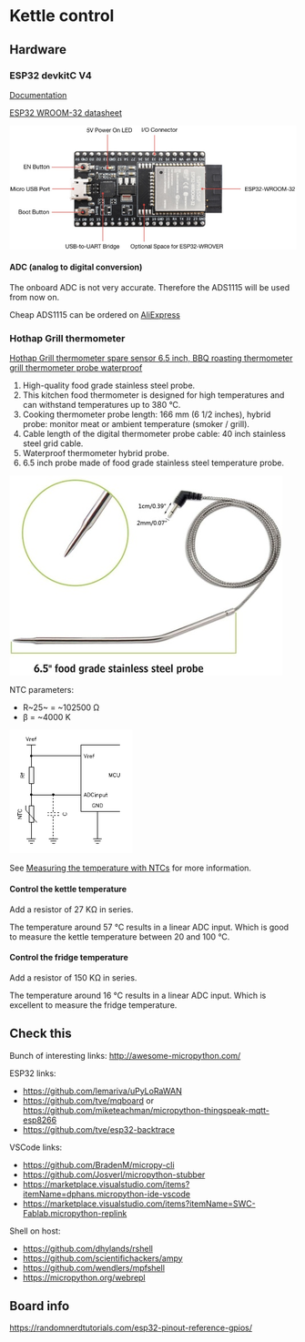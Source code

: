 # Kettle control

## Hardware

### ESP32 devkitC V4

[Documentation](https://docs.espressif.com/projects/esp-idf/en/latest/esp32/hw-reference/modules-and-boards.html#esp32-devkitc-v4)

[ESP32 WROOM-32 datasheet](https://www.espressif.com/sites/default/files/documentation/esp32-wroom-32_datasheet_en.pdf)

![functional overview](./images/esp32-devkitc-functional-overview.jpg)

#### ADC (analog to digital conversion)

The onboard ADC is not very accurate. Therefore the ADS1115 will be used from now on.

Cheap ADS1115 can be ordered on [AliExpress](https://nl.aliexpress.com/wholesale?SearchText=ads1115)

### Hothap Grill thermometer

[Hothap Grill thermometer spare sensor 6.5 inch, BBQ roasting thermometer grill thermometer probe waterproof](https://www.amazon.nl/dp/B0865L3K7N/ref=pe_19967891_404437601_TE_item?language=en_GB)

1. High-quality food grade stainless steel probe.
1. This kitchen food thermometer is designed for high temperatures and can withstand temperatures up to 380 °C.
1. Cooking thermometer probe length: 166 mm (6 1/2 inches), hybrid probe: monitor meat or ambient temperature (smoker / grill).
1. Cable length of the digital thermometer probe cable: 40 inch stainless steel grid cable.
1. Waterproof thermometer hybrid probe.
1. 6.5 inch probe made of food grade stainless steel temperature probe.

![Hothap Grill thermometer](./images/518WUiv-04L._AC_SL1024_.jpg)

NTC parameters:

* R~25~ = ~102500 Ω
* β = ~4000 K

![ntc-voltage-divider](./images/ntc-voltage-divider.png)

See [Measuring the temperature with NTCs](https://www.giangrandi.org/electronics/ntc/ntc.shtml) for more information.

#### Control the kettle temperature

Add a resistor of 27 KΩ in series.

The temperature around 57 °C results in a linear ADC input. Which is good to measure the kettle temperature between 20 and 100 °C.

#### Control the fridge temperature

Add a resistor of 150 KΩ in series.

The temperature around 16 °C results in a linear ADC input. Which is excellent to measure the fridge temperature.

## Check this

Bunch of interesting links: <http://awesome-micropython.com/>

ESP32 links:

* <https://github.com/lemariva/uPyLoRaWAN>
* <https://github.com/tve/mqboard> or <https://github.com/miketeachman/micropython-thingspeak-mqtt-esp8266>
* <https://github.com/tve/esp32-backtrace>

VSCode links:

* <https://github.com/BradenM/micropy-cli>
* <https://github.com/Josverl/micropython-stubber>
* <https://marketplace.visualstudio.com/items?itemName=dphans.micropython-ide-vscode>
* <https://marketplace.visualstudio.com/items?itemName=SWC-Fablab.micropython-replink>

Shell on host:

* <https://github.com/dhylands/rshell>
* <https://github.com/scientifichackers/ampy>
* <https://github.com/wendlers/mpfshell>
* <https://micropython.org/webrepl>

## Board info

<https://randomnerdtutorials.com/esp32-pinout-reference-gpios/>
